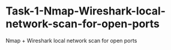 # Task-1-Nmap-Wireshark-local-network-scan-for-open-ports
Nmap + Wireshark local network scan for open ports
